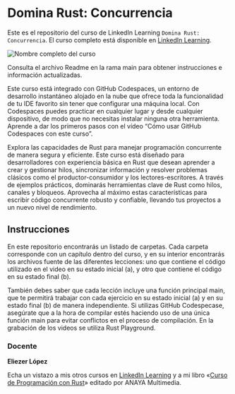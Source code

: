 # Domina Rust: Concurrencia

Este es el repositorio del curso de LinkedIn Learning `Domina Rust: Concurrencia`. El curso completo está disponible en [LinkedIn Learning][lil-course-url].

![Nombre completo del curso][lil-thumbnail-url] 

Consulta el archivo Readme en la rama main para obtener instrucciones e información actualizadas.

Este curso está integrado con GitHub Codespaces, un entorno de desarrollo instantáneo alojado en la nube que ofrece toda la funcionalidad de tu IDE favorito sin tener que configurar una máquina local. Con Codespaces puedes practicar en cualquier lugar y desde cualquier dispositivo, de modo que no necesitas instalar ninguna otra herramienta. Aprende a dar los primeros pasos con el vídeo “Cómo usar GitHub Codespaces con este curso”.    

Explora las capacidades de Rust para manejar programación concurrente de manera segura y eficiente. Este curso está diseñado para desarrolladores con experiencia básica en Rust que desean aprender a crear y gestionar hilos, sincronizar información y resolver problemas clásicos como el productor-consumidor y los lectores-escritores. A través de ejemplos prácticos, dominarás herramientas clave de Rust como hilos, canales y bloqueos. Aprovecha al máximo estas características para escribir código concurrente robusto y confiable, llevando tus proyectos a un nuevo nivel de rendimiento.

## Instrucciones

En este repositorio encontrarás un listado de carpetas. Cada carpeta corresponde con un capítulo dentro del curso, y en su interior encontrarás los archivos fuente de las diferentes lecciones: uno que contiene el código utilizado en el video en su estado inicial (a), y otro que contiene el código en su estado final (b).

También debes saber que cada lección incluye una función principal main, que te permitirá trabajar con cada ejercicio en su estado inicial (a) y en su estado final (b) de manera independiente. Si utilizas GitHub Codespecase, asegúrate que a la hora de compilar estés haciendo uso de una única función main para evitar conflictos en el proceso de compilación. En la grabación de los videos se utiliza Rust Playground.

### Docente

**Eliezer López**

Echa un vistazo a mis otros cursos en [LinkedIn Learning](https://www.linkedin.com/learning/instructors/eliezer-lopez) y a mi libro «[Curso de Programación con Rust](https://www.amazon.es/Curso-programaci%C3%B3n-Rust-MANUALES-IMPRESCINDIBLES/dp/8441549095)» editado por ANAYA Multimedia.

[0]: # (Replace these placeholder URLs with actual course URLs)
[lil-course-url]: https://www.linkedin.com
[lil-thumbnail-url]: https://media.licdn.com/dms/image/v2/D4E0DAQFKt6q65cswjA/learning-public-crop_675_1200/B4EZWPD_XWHUAc-/0/1741861943149?e=2147483647&v=beta&t=W4Gt_L9Jq2aFmjFaL7YH8BUaDu9E1_YxXeQUF6uFDgM
